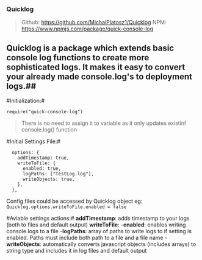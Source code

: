 ### Quicklog ###
> Github: <a href="https://github.com/MichalPlatosz1/Quicklog"> https://github.com/MichalPlatosz1/Quicklog </a>
> NPM: <a href="https://www.npmjs.com/package/quick-console-log"> https://www.npmjs.com/package/quick-console-log </a>

## Quicklog is a package which extends basic console log functions to create more sophisticated logs. It makes it easy to convert your already made console.log's to deployment logs.##

#Initialization:#
```
require("quick-console-log")
```

>There is no need to assign it to variable as it only updates existinf console.log() function


#Initial Settings File:#
```
  options: {
    addTimestamp: true,
    writeToFile: {
      enabled: true,
      logPaths: ["TestLog.log"],
      writeObjects: true,
    },
  },
```
Config files could be accessed by Quicklog object eg:
``` Quicklog.options.writeToFile.enabled = false ```

#Aviable settings actions:#
**addTimestamp**: adds timestamp to your logs (both to files and default output)
**writeToFile**:
-**enabled**: enables writing console.logs to a file
-**logPaths**: array of paths to write logs to if setting is enabled. Paths must include both path to a file and a file name
-**writeObjects**: automatically converts javascript objects (includes arrays) to string type and includes it in log files and default output




